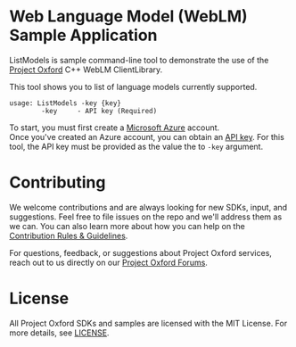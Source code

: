 Web Language Model (WebLM) Sample Application
========================

ListModels is sample command-line tool to demonstrate the use of the [Project Oxford](<https://projectoxford.ai>) C++ WebLM ClientLibrary.

This tool shows you to list of language models currently supported.

```
usage: ListModels -key {key}
        -key     - API key (Required)
```

To start, you must first create a [Microsoft Azure](<https://azure.microsoft.com>) account.  
Once you've created an Azure account, you can obtain an [API key](<http://projectoxford.ai/subscription>).  For this tool, the API key must be provided as the value the to `-key` argument.

Contributing
============
We welcome contributions and are always looking for new SDKs, input, and
suggestions. Feel free to file issues on the repo and we'll address them as we can. You can also learn more about how you can help on the [Contribution
Rules & Guidelines](</CONTRIBUTING.md>).

For questions, feedback, or suggestions about Project Oxford services, reach out to us directly on our [Project Oxford Forums](<https://social.msdn.microsoft.com/forums/azure/en-US/home?forum=mlapi>).



License
=======

All Project Oxford SDKs and samples are licensed with the MIT License. For more details, see
[LICENSE](</LICENSE.md>).       

